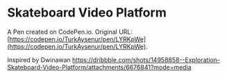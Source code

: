 # Skateboard Video Platform

A Pen created on CodePen.io. Original URL: [https://codepen.io/TurkAysenur/pen/LYRKpWe](https://codepen.io/TurkAysenur/pen/LYRKpWe).

Inspired by Dwinawan 
https://dribbble.com/shots/14958858--Exploration-Skateboard-Video-Platform/attachments/6676841?mode=media